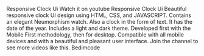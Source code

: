 Responsive Clock Ui
Watch it on youtube
Responsive Clock Ui
Beautiful responsive clock UI design using HTML, CSS, and JAVASCRIPT.
Contains an elegant Neumorphism watch.
Also a clock in the form of text.
It has the date of the year.
Includes a light and dark theme.
Developed first with the Mobile First methodology, then for desktop.
Compatible with all mobile devices and with a beautiful and pleasant user interface.
Join the channel to see more videos like this. Bedimcode